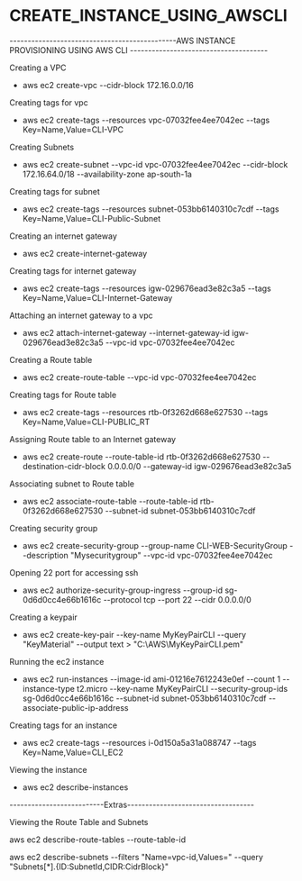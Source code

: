 # CREATE_INSTANCE_USING_AWSCLI

----------------------------------------------AWS INSTANCE PROVISIONING USING AWS CLI --------------------------------------

Creating a VPC

 * aws ec2 create-vpc --cidr-block 172.16.0.0/16

Creating tags for vpc

* aws ec2 create-tags --resources vpc-07032fee4ee7042ec --tags Key=Name,Value=CLI-VPC

Creating Subnets

* aws ec2 create-subnet --vpc-id vpc-07032fee4ee7042ec --cidr-block 172.16.64.0/18  --availability-zone ap-south-1a

Creating tags for subnet

* aws ec2 create-tags --resources subnet-053bb6140310c7cdf --tags Key=Name,Value=CLI-Public-Subnet

Creating an internet gateway

* aws ec2 create-internet-gateway

Creating tags for internet gateway

* aws ec2 create-tags --resources igw-029676ead3e82c3a5 --tags Key=Name,Value=CLI-Internet-Gateway

Attaching an internet gateway to a vpc

* aws ec2 attach-internet-gateway --internet-gateway-id igw-029676ead3e82c3a5 --vpc-id vpc-07032fee4ee7042ec

Creating a Route table

* aws ec2 create-route-table --vpc-id vpc-07032fee4ee7042ec

Creating tags for Route table

* aws ec2 create-tags --resources rtb-0f3262d668e627530 --tags Key=Name,Value=CLI-PUBLIC_RT

Assigning Route table to an Internet gateway

* aws ec2 create-route --route-table-id rtb-0f3262d668e627530 --destination-cidr-block 0.0.0.0/0 --gateway-id igw-029676ead3e82c3a5

Associating subnet to Route table

* aws ec2 associate-route-table --route-table-id rtb-0f3262d668e627530 --subnet-id subnet-053bb6140310c7cdf

Creating security group

* aws ec2  create-security-group --group-name  CLI-WEB-SecurityGroup  --description	"Mysecuritygroup" --vpc-id vpc-07032fee4ee7042ec

Opening 22 port for accessing ssh

* aws ec2 authorize-security-group-ingress --group-id sg-0d6d0cc4e66b1616c --protocol tcp --port 22 --cidr 0.0.0.0/0

Creating a keypair

* aws ec2 create-key-pair --key-name MyKeyPairCLI --query "KeyMaterial" --output text > "C:\AWS\MyKeyPairCLI.pem"

Running the ec2 instance

* aws ec2 run-instances --image-id ami-01216e7612243e0ef --count 1 --instance-type t2.micro --key-name MyKeyPairCLI --security-group-ids sg-0d6d0cc4e66b1616c --subnet-id subnet-053bb6140310c7cdf --associate-public-ip-address

Creating tags for an instance

* aws ec2 create-tags --resources i-0d150a5a31a088747 --tags Key=Name,Value=CLI_EC2

Viewing the instance

* aws ec2 describe-instances

--------------------------Extras-----------------------------------

Viewing the Route Table and Subnets

aws ec2 describe-route-tables --route-table-id <RouteTableId>
  
aws ec2 describe-subnets --filters "Name=vpc-id,Values=<vpcId>"
                         --query "Subnets[*].{ID:SubnetId,CIDR:CidrBlock}"

